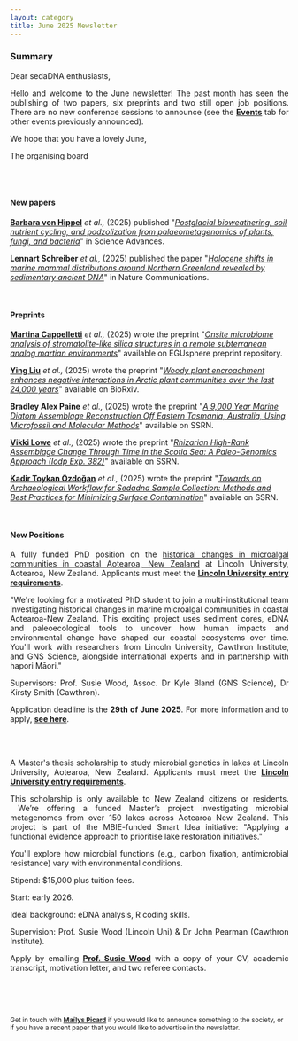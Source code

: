 ```yaml
---
layout: category
title: June 2025 Newsletter
---
```

<div class="section">
<h3 class="section-title underline">Summary</h3>
</div>
<div class="intro">
<p> Dear sedaDNA enthusiasts,</p>
<p align="justify">Hello and welcome to the June newsletter! The past month has seen the publishing of two papers, six preprints and two still open job positions. There are no new conference sessions to announce (see the <a href="https://sedadna.github.io/category/events.html"><b>Events</b></a> tab for other events previously announced).</p>
<p> We hope that you have a lovely June,</p>
<p>The organising board</p>
<br>
<br>
<div class="intro">
<h4 class="section-title underline">New papers</h4>
<p><a href="https://www.researchgate.net/profile/Barbara-Von-Hippel" target="_blank"><b>Barbara von Hippel</b></a><i> et al.,</i> (2025) published "<a href="https://www.science.org/doi/full/10.1126/sciadv.adj5527" target="_blank"><u><i>Postglacial bioweathering, soil nutrient cycling, and podzolization from palaeometagenomics of plants, fungi, and bacteria</i></u></a>" in Science Advances.</p>
<p><b>Lennart Schreiber</b><i> et al.,</i> (2025) published the paper "<a href="https://www.nature.com/articles/s41467-025-59731-0" target="_blank"><u><i>Holocene shifts in marine mammal distributions around Northern Greenland revealed by sedimentary ancient DNA</i></u></a>" in Nature Communications.</p>
<br>
<div class="intro">
<h4 class="section-title underline">Preprints</h4>
<p><a href="https://www.researchgate.net/profile/Martina-Cappelletti-2?ev=brs_overview" target="_blank"><b>Martina Cappelletti</b></a> <i> et al.,</i> (2025) wrote the preprint "<a href="https://egusphere.copernicus.org/preprints/2025/egusphere-2025-2224/egusphere-2025-2224.pdf"><i>Onsite microbiome analysis of stromatolite-like silica structures in a remote subterranean analog martian environments</i></a>" available on EGUsphere preprint repository.</p>
<p><a href="https://www.researchgate.net/profile/Ying-Liu-369" target="_blank"><b>Ying Liu</b></a> <i> et al.,</i> (2025) wrote the preprint "<a href="https://www.biorxiv.org/content/10.1101/2025.05.26.656118v1.full"><i>Woody plant encroachment enhances negative interactions in Arctic plant communities over the last 24,000 years</i></a>" available on BioRxiv.</p>
<p><a><b>Bradley Alex Paine</b></a> <i> et al.,</i> (2025) wrote the preprint "<a href="https://papers.ssrn.com/sol3/papers.cfm?abstract_id=5255524"><i>A 9,000 Year Marine Diatom Assemblage Reconstruction Off Eastern Tasmania, Australia, Using Microfossil and Molecular Methods</i></a>" available on SSRN.</p>
<p><a href="https://www.linkedin.com/in/vikki-lowe/?originalSubdomain=au"><b>Vikki Lowe</b></a> <i> et al.,</i> (2025) wrote the preprint "<a href="https://papers.ssrn.com/sol3/papers.cfm?abstract_id=5255522"><i>Rhizarian High-Rank Assemblage Change Through Time in the Scotia Sea: A Paleo-Genomics Approach (Iodp Exp. 382)</i></a>" available on SSRN.</p>
<p><a href="https://www.researchgate.net/profile/Kadir-Oezdogan"><b>Kadir Toykan Özdoğan</b></a> <i> et al.,</i> (2025) wrote the preprint "<a href="https://papers.ssrn.com/sol3/papers.cfm?abstract_id=5233440"><i>Towards an Archaeological Workflow for Sedadna Sample Collection: Methods and Best Practices for Minimizing Surface Contamination</i></a>" available on SSRN.</p>
<br>
<div class="intro">
<h4 class="section-title underline">New Positions</h4> 
<p align="justify">A fully funded PhD position on the <a href="https://www.findaphd.com/phds/project/historical-changes-in-microalgal-communities-in-coastal-aotearoa-new-zealand/?p185050"> historical changes in microalgal communities in coastal Aotearoa, New Zealand</a> at Lincoln University, Aotearoa, New Zealand. Applicants must meet the <a href="https://www.lincoln.ac.nz/study/study-programmes/programme-search/doctor-of-philosophy-phd/"><b>Lincoln University entry requirements</b></a>. </p>
<p align="justify">"We're looking for a motivated PhD student to join a multi-institutional team investigating historical changes in marine microalgal communities in coastal Aotearoa-New Zealand.
This exciting project uses sediment cores, eDNA and paleoecological tools to uncover how human impacts and environmental change have shaped our coastal ecosystems over time. You'll work with researchers from Lincoln University, Cawthron Institute, and GNS Science, alongside international experts and in partnership with hapori Māori."
<p align="justify">Supervisors: Prof. Susie Wood, Assoc. Dr Kyle Bland (GNS Science), Dr Kirsty Smith (Cawthron).</p>
<p align="justify">Application deadline is the <b>29th of June 2025</b>. For more information and to apply, <a href="https://www.findaphd.com/phds/project/historical-changes-in-microalgal-communities-in-coastal-aotearoa-new-zealand/?p185050"><b>see here</b></a>.</p>
 <br>
 <br>
<p align="justify">A Master's thesis scholarship to study microbial genetics in lakes at Lincoln University, Aotearoa, New Zealand. Applicants must meet the <a href="https://www.lincoln.ac.nz/study/study-programmes/programme-search/doctor-of-philosophy-phd/"><b>Lincoln University entry requirements</b></a>. </p>
<p align="justify">This scholarship is only available to New Zealand citizens or residents.  We’re offering a funded Master’s project investigating microbial metagenomes from over 150 lakes across Aotearoa New Zealand. This project is part of the MBIE-funded Smart Idea initiative: "Applying a functional evidence approach to prioritise lake restoration initiatives."
<p align="justify">You'll explore how microbial functions (e.g., carbon fixation, antimicrobial resistance) vary with environmental conditions.</p>
<p align="justify">Stipend: $15,000 plus tuition fees.</p>
<p align="justify">Start: early 2026.</p>
<p align="justify">Ideal background: eDNA analysis, R coding skills.</p>
<p align="justify">Supervision: Prof. Susie Wood (Lincoln Uni) & Dr John Pearman (Cawthron Institute).</p>
<p align="justify">Apply by emailing <a href="mailto:Susie.wood@lincoln.ac.nz"><b> Prof. Susie Wood</b></a> with a copy of your CV, academic transcript, motivation letter, and two referee contacts.</p>
<br>
<br>
<br>
<p><small>Get in touch with 
 <a href="mailto:mailys.picard@umu.se"><b>Maïlys Picard</b></a> if you would like to announce something to the society, or if you have a recent paper that you would like to advertise in the newsletter.</small></p>
